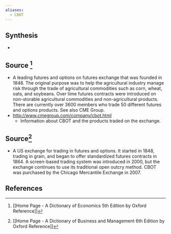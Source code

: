 ```yaml
---
aliases:
  - CBOT
---
```

## Synthesis
- 
## Source [^1]
- A leading futures and options on futures exchange that was founded in 1848. The original purpose was to help the agricultural industry manage risk through the trade of agricultural commodities such as corn, wheat, oats, and soybeans. Over time futures contracts were introduced on non-storable agricultural commodities and non-agricultural products. There are currently over 3600 members who trade 50 different futures and options products. See also CME Group.
- http://www.cmegroup.com/company/cbot.html
	- Information about CBOT and the products traded on the exchange.
## Source[^2]
- A US exchange for trading in futures and options. It started in 1848, trading in grain, and began to offer standardized futures contracts in 1864. A screen-based trading system was introduced in 2000, but the exchange continues to use its traditional open outcry method. CBOT was purchased by the Chicago Mercantile Exchange in 2007.
## References

[^1]: [[Home Page - A Dictionary of Economics 5th Edition by Oxford Reference]]
[^2]: [[Home Page - A Dictionary of Business and Management 6th Edition by Oxford Reference]]